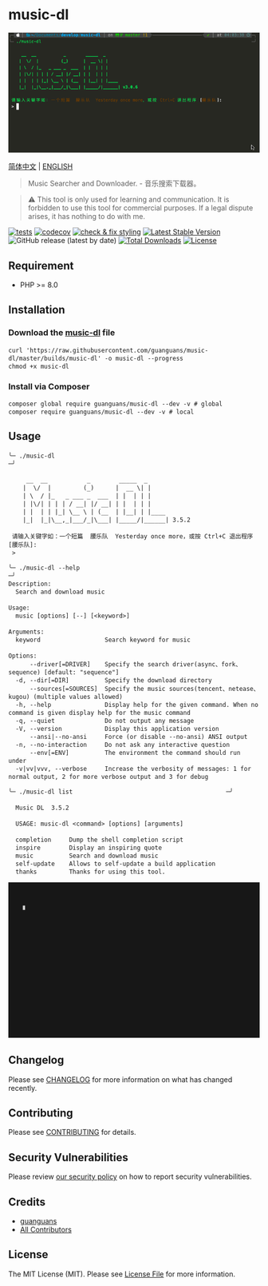 # music-dl

<p align="center"><img src="resources/usage.gif" alt="usage" title="usage"></p>

[简体中文](README-zh_CN.md) | [ENGLISH](README.md)

> Music Searcher and Downloader. - 音乐搜索下载器。

> :warning: This tool is only used for learning and communication. It is forbidden to use this tool for commercial purposes. If a legal dispute arises, it has nothing to do with me.

[![tests](https://github.com/guanguans/music-dl/workflows/tests/badge.svg)](https://github.com/guanguans/music-dl/actions)
[![codecov](https://codecov.io/gh/guanguans/music-dl/branch/master/graph/badge.svg?token=Ja51ScYtHN)](https://codecov.io/gh/guanguans/music-dl)
[![check & fix styling](https://github.com/guanguans/music-dl/actions/workflows/php-cs-fixer.yml/badge.svg)](https://github.com/guanguans/music-dl/actions)
[![Latest Stable Version](https://poser.pugx.org/guanguans/music-dl/v)](//packagist.org/packages/guanguans/music-dl)
![GitHub release (latest by date)](https://img.shields.io/github/v/release/guanguans/music-dl)
[![Total Downloads](https://poser.pugx.org/guanguans/music-dl/downloads)](//packagist.org/packages/guanguans/music-dl)
[![License](https://poser.pugx.org/guanguans/music-dl/license)](//packagist.org/packages/guanguans/music-dl)

## Requirement

* PHP >= 8.0

## Installation

### Download the [music-dl](./builds/music-dl) file

```shell
curl 'https://raw.githubusercontent.com/guanguans/music-dl/master/builds/music-dl' -o music-dl --progress
chmod +x music-dl
```

### Install via Composer

```shell
composer global require guanguans/music-dl --dev -v # global
composer require guanguans/music-dl --dev -v # local
```

## Usage

```shell
╰─ ./music-dl                                                                         ─╯

     __  __           _        _____  _
    |  \/  |         (_)      |  __ \| |
    | \  / |_   _ ___ _  ___  | |  | | |
    | |\/| | | | / __| |/ __| | |  | | |
    | |  | | |_| \__ \ | (__  | |__| | |____
    |_|  |_|\__,_|___/_|\___| |_____/|______| 3.5.2

 请输入关键字如：一个短篇  腰乐队  Yesterday once more，或按 Ctrl+C 退出程序 [腰乐队]:
 > 
```

```shell
╰─ ./music-dl --help                                                                                                       ─╯
Description:
  Search and download music

Usage:
  music [options] [--] [<keyword>]

Arguments:
  keyword                  Search keyword for music

Options:
      --driver[=DRIVER]    Specify the search driver(async、fork、sequence) [default: "sequence"]
  -d, --dir[=DIR]          Specify the download directory
      --sources[=SOURCES]  Specify the music sources(tencent、netease、kugou) (multiple values allowed)
  -h, --help               Display help for the given command. When no command is given display help for the music command
  -q, --quiet              Do not output any message
  -V, --version            Display this application version
      --ansi|--no-ansi     Force (or disable --no-ansi) ANSI output
  -n, --no-interaction     Do not ask any interactive question
      --env[=ENV]          The environment the command should run under
  -v|vv|vvv, --verbose     Increase the verbosity of messages: 1 for normal output, 2 for more verbose output and 3 for debug
```

```shell
╰─ ./music-dl list                                           ─╯

  Music DL  3.5.2

  USAGE: music-dl <command> [options] [arguments]

  completion     Dump the shell completion script
  inspire        Display an inspiring quote
  music          Search and download music
  self-update    Allows to self-update a build application
  thanks         Thanks for using this tool.
```

![vhs](resources/music-dl.gif)

## Changelog

Please see [CHANGELOG](CHANGELOG.md) for more information on what has changed recently.

## Contributing

Please see [CONTRIBUTING](.github/CONTRIBUTING.md) for details.

## Security Vulnerabilities

Please review [our security policy](../../security/policy) on how to report security vulnerabilities.

## Credits

* [guanguans](https://github.com/guanguans)
* [All Contributors](../../contributors)

## License

The MIT License (MIT). Please see [License File](LICENSE) for more information.

